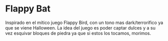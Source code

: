 # Flappy Bat

Inspirado en el mítico juego Flappy Bird, con un tono mas dark/terrorifico ya que se viene Halloween.
La idea del juego es poder captar dulces y a su vez esquivar bloques de piedra ya que si estos los tocamos, morimos.
